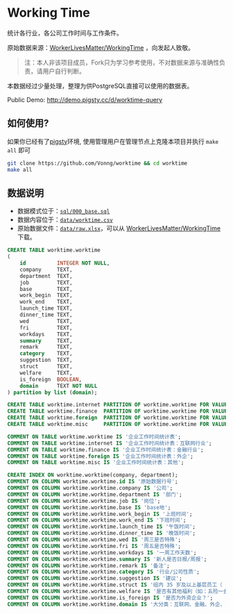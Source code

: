 # Working Time 

统计各行业，各公司工作时间与工作条件。

原始数据来源：[WorkerLivesMatter/WorkingTime](https://github.com/WorkerLivesMatter/WorkingTime)  ，向发起人致敬。

> 注：本人非该项目成员，Fork只为学习参考使用，不对数据来源与准确性负责，请用户自行判断。

本数据经过少量处理，整理为供PostgreSQL直接可以使用的数据表。

Public Demo:   http://demo.pigsty.cc/d/worktime-query


## 如何使用?

如果你已经有了[pigsty](https://github.com/Vonng/pigsty)环境, 使用管理用户在管理节点上克隆本项目并执行 `make all` 即可

```bash
git clone https://github.com/Vonng/worktime && cd worktime
make all
```


## 数据说明

* 数据模式位于：[`sql/000_base.sql`](sql/000_base.sql)
* 数据内容位于：[`data/worktime.csv`](data/worktime.csv)
* 原始数据文件：[`data/raw.xlsx`](data/raw.xlsx)，可以从 [WorkerLivesMatter/WorkingTime](https://github.com/WorkerLivesMatter/WorkingTime) 下载。

```sql
CREATE TABLE worktime.worktime
(
    id          INTEGER NOT NULL,
    company     TEXT,
    department  TEXT,
    job         TEXT,
    base        TEXT,
    work_begin  TEXT,
    work_end    TEXT,
    launch_time TEXT,
    dinner_time TEXT,
    wed         TEXT,
    fri         TEXT,
    workdays    TEXT,
    summary     TEXT,
    remark      TEXT,
    category    TEXT,
    suggestion  TEXT,
    struct      TEXT,
    welfare     TEXT,
    is_foreign  BOOLEAN,
    domain      TEXT NOT NULL
) partition by list (domain);

CREATE TABLE worktime.internet PARTITION OF worktime.worktime FOR VALUES IN ('互联网');
CREATE TABLE worktime.finance  PARTITION OF worktime.worktime FOR VALUES IN ('金融');
CREATE TABLE worktime.foreign  PARTITION OF worktime.worktime FOR VALUES IN ('外企');
CREATE TABLE worktime.misc     PARTITION OF worktime.worktime FOR VALUES IN ('其他');

COMMENT ON TABLE worktime.worktime IS '企业工作时间统计表';
COMMENT ON TABLE worktime.internet IS '企业工作时间统计表：互联网行业';
COMMENT ON TABLE worktime.finance IS '企业工作时间统计表：金融行业';
COMMENT ON TABLE worktime.foreign IS '企业工作时间统计表：外企';
COMMENT ON TABLE worktime.misc IS '企业工作时间统计表：其他';

CREATE INDEX ON worktime.worktime(company, department);
COMMENT ON COLUMN worktime.worktime.id IS '原始数据行号';
COMMENT ON COLUMN worktime.worktime.company IS '公司';
COMMENT ON COLUMN worktime.worktime.department IS '部门';
COMMENT ON COLUMN worktime.worktime.job IS '岗位';
COMMENT ON COLUMN worktime.worktime.base IS 'base地';
COMMENT ON COLUMN worktime.worktime.work_begin IS '上班时间';
COMMENT ON COLUMN worktime.worktime.work_end IS '下班时间';
COMMENT ON COLUMN worktime.worktime.launch_time IS '午饭时间';
COMMENT ON COLUMN worktime.worktime.dinner_time IS '晚饭时间';
COMMENT ON COLUMN worktime.worktime.wed IS '周三是否特殊';
COMMENT ON COLUMN worktime.worktime.fri IS '周五是否特殊';
COMMENT ON COLUMN worktime.worktime.workdays IS '一周工作天数';
COMMENT ON COLUMN worktime.worktime.summary IS '新人是否日报/周报';
COMMENT ON COLUMN worktime.worktime.remark IS '备注';
COMMENT ON COLUMN worktime.worktime.category IS '行业/公司性质';
COMMENT ON COLUMN worktime.worktime.suggestion IS '建议';
COMMENT ON COLUMN worktime.worktime.struct IS '组内 35 岁及以上基层员工（ 组长及以下）比例，格式为 x / y，x 为 35岁以上的人数，y 为总人数';
COMMENT ON COLUMN worktime.worktime.welfare IS '是否有其他福利（如：五险一金，带薪年假，公费旅游，免费三餐）';
COMMENT ON COLUMN worktime.worktime.is_foreign IS '是否为外资企业？';
COMMENT ON COLUMN worktime.worktime.domain IS '大分类：互联网、金融、外企、其他';
```

